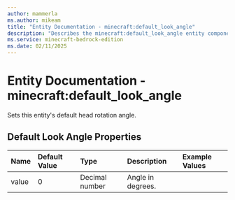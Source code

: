 ```yaml
---
author: mammerla
ms.author: mikeam
title: "Entity Documentation - minecraft:default_look_angle"
description: "Describes the minecraft:default_look_angle entity component"
ms.service: minecraft-bedrock-edition
ms.date: 02/11/2025 
---
```


# Entity Documentation - minecraft:default_look_angle

Sets this entity's default head rotation angle.


## Default Look Angle Properties

|Name       |Default Value |Type |Description |Example Values |
|:----------|:-------------|:----|:-----------|:------------- |
| value | 0 | Decimal number | Angle in degrees. |  | 